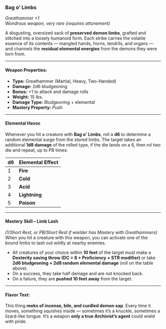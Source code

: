 ### **Bag o’ Limbs**  

*Greathammer +1*  
*Wondrous weapon, very rare (requires attunement)*  

A disgusting, oversized sack of **preserved demon limbs**, grafted and stitched into a loosely humanoid form. Each strike carries the volatile essence of its contents — mangled hands, horns, tendrils, and organs — and channels the **residual elemental energies** from the demons they were torn from.

---

#### **Weapon Properties:**  

- **Type:** Greathammer (Martial, Heavy, Two-Handed)  
- **Damage:** 2d6 bludgeoning  
- **Bonus:** +1 to attack and damage rolls  
- **Weight:** 15 lbs.  
- **Damage Type:** Bludgeoning + elemental  
- **Mastery Property:** *Push*

---

#### **Elemental Havoc**  

Whenever you hit a creature with **Bag o' Limbs**, roll a **d6** to determine a random elemental surge from the stored limbs. The target takes an additional **1d8 damage** of the rolled type, if the die lands on a 6, then rol two die and repeat, up to PB times:

| d6 | Elemental Effect |
|----|------------------|
| 1  | **Fire**         |  
| 2  | **Cold**         |  
| 3  | **Acid**         |  
| 4  | **Lightning**    |  
| 5  | **Poison**       |  

---

#### **Mastery Skill – Limb Lash**  

*(1/Short Rest, or PB/Short Rest if wielder has Mastery with Greathammers)*  
When you hit a creature with this weapon, you can activate one of the bound limbs to lash out wildly at nearby enemies.  

- All creatures of your choice within **10 feet** of the target must make a **Dexterity saving throw (DC = 8 + Proficiency + STR modifier)** or take **2d6 bludgeoning + 2d8 random elemental damage** (roll on the table above).  
- On a success, they take half damage and are not knocked back.  
- On a failure, they are **pushed 10 feet away** from the target.

---

#### **Flavor Text:**  

This thing **reeks of incense, bile, and curdled demon sap**. Every time it moves, something squishes inside — sometimes it’s a knuckle, sometimes a lizard-like tongue. It’s a weapon **only a true Archivist’s agent** could wield with pride.
